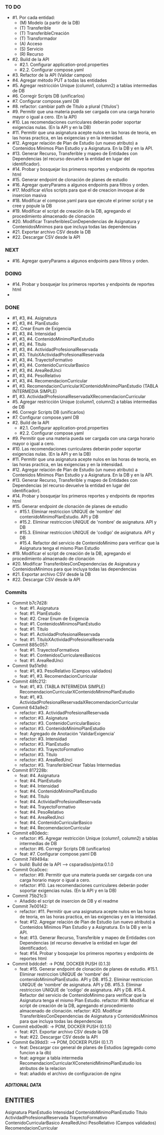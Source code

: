 ### TO DO
- #1. Por cada entidad:
  - (M) Modelo (a partir de la DB)
  - (T) Transferible
  - (T) TransferibleCreación
  - (T) Transformador
  - (A) Acceso
  - (S) Servicio
  - (R) Recurso
- #2. Build de la API
  - #2.1. Configurar application-prod.properties
  - #2.2. Configurar compose.yaml
- #3. Refactor de la API (Validar campos)
- #4. Agregar método PUT a todas las entidades
- #5. Agregar restricción Unique (column1, column2) a tablas intermedias de DB
- #6. Corregir Scripts DB (unificarlos)
- #7. Configurar compose.yaml DB
- #8. refactor: cambiar path de Titulo a plural ('titulos')
- #9. Permitir que una materia pueda ser cargada con una carga horario mayor o igual a cero. (En la API)
- #10. Las recomendaciones curriculares deberán poder soportar exigencias nulas. (En la API y en la DB)
- #11. Permitir que una asignatura acepte nulos en las horas de teoria, en las horas practica, en las exigencias y en la intensidad.
- #12. Agregar relación de Plan de Estudio (un nuevo atributo) a Contenidos Minimos Plan Estudio y a Asignatura. En la DB y en la API.
- #13. Generar Recurso, Transferible y mapeo de Entidades con Dependencias (el recurso devuelve la entidad en lugar del identificador).
- #14. Probar y bosquejar los primeros reportes y endpoints de reportes html
- #15. Generar endpoint de clonación de planes de estudio
- #16. Agregar queryParams a algunos endpoints para filtros y orden.
- #17. Modificar el/los scripts para que el de creacion invoque al de insercion masiva
- #18. Modificar el compose.yaml para que ejecute el primer script y se cree y popule la DB
- #19. Modificar el script de creación de la DB, agregando el procedimiento almacenado de clonación
- #20. Modificar TransferiblesConDependencias de Asignatura y ContenidosMinimos para que incluya todas las dependencias
- #21. Exportar archivo CSV desde la DB
- #22. Descargar CSV desde la API

### NEXT
- #16. Agregar queryParams a algunos endpoints para filtros y orden.

### DOING
- #14. Probar y bosquejar los primeros reportes y endpoints de reportes html
- 
### DONE
- #1, #3, #4. Asignatura
- #1, #3, #4. PlanEstudio
- #2. Crear Enum de Exigencia
- #1, #3, #4. Intensidad
- #1, #3, #4. ContenidoMinimoPlanEstudio
- #1, #3, #4. Titulo
- #1, #3, #4. ActividadProfesionalReservada
- #1, #3. TituloXActividadProfesionalReservada
- #1, #3, #4. TrayectoFormativo
- #1, #3, #4. ContenidoCurricularBasico
- #1, #3, #4. AreaRedUnci
- #1, #3, #4. PesoRelativo
- #1, #3, #4. RecomendacionCurricular
- #1, #3. RecomendacionCurricularXContenidoMinimoPlanEstudio (TABLA INTERMEDIA SIMPLE)
- #1, #3. ActividadProfesionalReservadaXRecomendacionCurricular
- #5. Agregar restricción Unique (column1, column2) a tablas intermedias de DB
- #6. Corregir Scripts DB (unificarlos)
- #7. Configurar compose.yaml DB 
- #2. Build de la API
  - #2.1. Configurar application-prod.properties
  - #2.2. Configurar compose.yaml
- #9. Permitir que una materia pueda ser cargada con una carga horario mayor o igual a cero.
- #10. Las recomendaciones curriculares deberán poder soportar exigencias nulas. (En la API y en la DB)
- #11. Permitir que una asignatura acepte nulos en las horas de teoria, en las horas practica, en las exigencias y en la intensidad.
- #12. Agregar relación de Plan de Estudio (un nuevo atributo) a Contenidos Minimos Plan Estudio y a Asignatura. En la DB y en la API.
- #13. Generar Recurso, Transferible y mapeo de Entidades con Dependencias (el recurso devuelve la entidad en lugar del identificador).
- #14. Probar y bosquejar los primeros reportes y endpoints de reportes html
- #15. Generar endpoint de clonación de planes de estudio
  - #15.1. Eliminar restriccion UNIQUE de 'nombre' del contenidoMinimoPlanEstudio. API y DB
  - #15.2. Eliminar restriccion UNIQUE de 'nombre' de asignatura. API y DB
  - #15.3. Eliminar restriccion UNIQUE de 'codigo' de asignatura. API y DB
  - #15.4. Refactor del servicio de ContenidoMinimo para verificar que la Asignatura tenga el mismo Plan Estudio 
- #19. Modificar el script de creación de la DB, agregando el procedimiento almacenado de clonación
- #20. Modificar TransferiblesConDependencias de Asignatura y ContenidosMinimos para que incluya todas las dependencias
- #21. Exportar archivo CSV desde la DB
- #22. Descargar CSV desde la API

### Commits
- Commit b7c7d28:
  - feat: #1. Asignatura
  - feat: #1. PlanEstudio
  - feat: #2. Crear Enum de Exigencia
  - feat: #1. ContenidosMinimosPlanEstudio
  - feat: #1. Titulo
  - feat: #1. ActividadProfesionalReservada
  - feat: #1. TituloXActividadProfesionalReservada
- Commit 885c057:
  - feat: #1. TrayectosFormativos
  - feat: #1. ContenidosCurricularesBasicos
  - feat: #1. AreaRedUnci
- Commit 9a51e9d:
  - feat: #1, #3. PesoRelativo (Campos validados)
  - feat: #1, #3. RecomendacionCurricular
- Commit 48fc212:
  - feat: #1, #3. (TABLA INTERMEDIA SIMPLE) RecomendacionCurricularXContenidoMinimoPlanEstudio
  - feat: #1, #3. ActividadProfesionalReservadaXRecomendacionCurricular
- Commit 643a9e2:
  - refactor: #3. ActividadProfesionalReservada
  - refactor: #3. Asignatura
  - refactor: #3. ContenidoCurricularBasico
  - refactor: #3. ContenidoMinimoPlanEstudio
  - feat: Agregado de Anotación 'ValidarExigencia'
  - refactor: #3. Intensidad
  - refactor: #3. PlanEstudio
  - refactor: #3. TrayectoFormativo
  - refactor: #3. Titulo
  - refactor: #3. AreaRedUnci
  - refactor: #3. TransferibleCrear Tablas Intermedias
- Commit 817228b:
  - feat: #4. Asignatura
  - feat: #4. PlanEstudio
  - feat: #4. Intensidad
  - feat: #4. ContenidoMinimoPlanEstudio
  - feat: #4. Titulo
  - feat: #4. ActividadProfesionalReservada
  - feat: #4. TrayectoFormativo
  - feat: #4. PesoRelativo
  - feat: #4. AreaRedUnci
  - feat: #4. ContenidoCurricularBasico
  - feat: #4. RecomendacionCurricular
- Commit e80dedc:
  - refactor: #5. Agregar restricción Unique (column1, column2) a tablas intermedias de DB
  - refactor: #6. Corregir Scripts DB (unificarlos)
  - feat: #7. Configurar compose.yaml DB
- Commit 749494a:
  - build: Build de la API --> csparadiso/pinta:0.1.0
- Commit 0ca0cec:
  - refactor: #9. Permitir que una materia pueda ser cargada con una carga horario mayor o igual a cero.
  - refactor: #10. Las recomendaciones curriculares deberán poder soportar exigencias nulas. (En la API y en la DB)
- Commit 75b21c3:
  - Añadido el script de insercion de DB y el readme
- Commit 7e00142:
  - refactor: #11. Permitir que una asignatura acepte nulos en las horas de teoria, en las horas practica, en las exigencias y en la intensidad.
  - feat: #12. Agregar relación de Plan de Estudio (un nuevo atributo) a Contenidos Minimos Plan Estudio y a Asignatura. En la DB y en la API.
  - feat: #13. Generar Recurso, Transferible y mapeo de Entidades con Dependencias (el recurso devuelve la entidad en lugar del identificador).
  - feat: #14. Probar y bosquejar los primeros reportes y endpoints de reportes html
- Commit bddcdef: -> POM, DOCKER PUSH (0.1.3)
  - feat: #15. Generar endpoint de clonación de planes de estudio. #15.1. Eliminar restriccion UNIQUE de 'nombre' del contenidoMinimoPlanEstudio. API y DB. #15.2. Eliminar restriccion UNIQUE de 'nombre' de asignatura. API y DB. #15.3. Eliminar restriccion UNIQUE de 'codigo' de asignatura. API y DB. #15.4. Refactor del servicio de ContenidoMinimo para verificar que la Asignatura tenga el mismo Plan Estudio. refactor: #19. Modificar el script de creación de la DB, agregando el procedimiento almacenado de clonación. refactor: #20. Modificar TransferiblesConDependencias de Asignatura y ContenidosMinimos para que incluya todas las dependencias
- Commit ebd0ed6: -> POM, DOCKER PUSH (0.1.5)
  - feat: #21. Exportar archivo CSV desde la DB
  - feat: #22. Descargar CSV desde la API
- Commit 6e39dd3: --> POM, DOCKER PUSH (0.1.7)
  - feat: Descargar csv general de planes de Estudios (agregado como funcion a la db)
  - feat: agregar a tabla intermedia RecomendacionCurricularXConetenidMinimoPlanEstudio los atributos de la relacion
  - feat: añadido el archivo de configuracion de nginx
  
##### ADITIONAL DATA
## ENTITIES
Asignatura
PlanEstudio
Intensidad
ContenidoMinimoPlanEstudio
Titulo
ActividadProfesionalReservada
TrayectoFormativo
ContenidoCurricularBasico
AreaRedUnci
PesoRelativo (Campos validados)
RecomendacionCurricular

